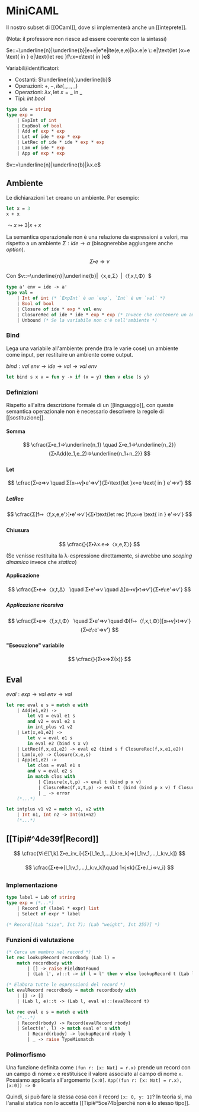 # MiniCAML

Il nostro subset di [[OCaml]], dove si implementerà anche un [[inteprete]].

(Nota: il professore non riesce ad essere coerente con la sintassi)

$e::=\underline{n}|\underline{b}|e+e|e*e|ite(e,e,e)|λx.e|e \: e|\text{let }x=e \text{ in } e|\text{let rec }f\:x=e\text{ in }e$

Variabili/identificatori:
- Costanti: $\underline{n},\underline{b}$
- Operazioni: $+,-,ite(\_,\_,\_)$
- Operazioni: $λx, \text{let } x =\_ \text{ in } \_$
- Tipi: $int \: bool$

```OCaml
type ide = string
type exp =
    | ExpInt of int
    | ExpBool of bool
    | Add of exp * exp
    | Let of ide * exp * exp
    | LetRec of ide * ide * exp * exp
    | Lam of ide * exp
    | App of exp * exp
```

$v::=\underline{n}|\underline{b}|λx.e$

## Ambiente

Le dichiarazioni `let` creano un ambiente. Per esempio:
```OCaml
let x = 3
x + x
```
$⤳x↦3|x+x$

La semantica operazionale non è una relazione da espressioni a valori, ma rispetto a un ambiente $Σ:ide→α$ (bisognerebbe aggiungere anche $option$).

$$
Σ🢒e⇒v
$$

Con $v::=\underline{n}|\underline{b}|〈x,e,Σ〉|〈f,x,t,Φ〉$

```OCaml
type a' env = ide -> a'
type val =
    | Int of int (* `ExpInt` è un `exp`, `Int` è un `val` *)
    | Bool of bool
    | Closure of ide * exp * val env
    | ClosureRec of ide * ide * exp * exp (* Invece che contenere un ambiente con le variabili fuori, viene contenuta la funzione che deve essere chiamata ricorsivamente *)
    | Unbound (* Se la variabile non c'è nell'ambiente *)
```

### Bind

Lega una variabile all'ambiente: prende (tra le varie cose) un ambiente come input, per restituire un ambiente come output.

$bind:val\:env→ide→val→val\:env$

```OCaml
let bind s x v = fun y -> if (x = y) then v else (s y)
```

### Definizioni
Rispetto all'altra descrizione formale di un [[linguaggio]], con queste semantica operazionale non è necessario descrivere la regole di [[sostituzione]].

#### Somma
$$
\cfrac{Σ🢒e_1⇒\underline{n_1} \quad Σ🢒e_1⇒\underline{n_2}}{Σ🢒Add(e_1,e_2)⇒\underline{n_1+n_2}}
$$

#### Let
$$
\cfrac{Σ🢒e⇒v \quad Σ[x↦v]🢒e'⇒v'}{Σ🢒\text{let }x=e \text{ in } e'⇒v'}
$$

##### LetRec
$$
\cfrac{Σ[f↦〈f,x,e,e'〉]🢒e'⇒v'}{Σ🢒\text{let rec }f\:x=e \text{ in } e'⇒v'}
$$

#### Chiusura
$$
\cfrac{}{Σ🢒λx.e⇒〈x,e,Σ〉}
$$
(Se venisse restituita la λ-espressione direttamente, si avrebbe uno *scoping dinamico* invece che *statico*)

#### Applicazione
$$
\cfrac{Σ🢒e⇒〈x,t,Δ〉 \quad Σ🢒e'⇒v \quad Δ[x↦v]🢒t⇒v'}{Σ🢒e\:e'⇒v'}
$$

##### Applicazione ricorsiva
$$
\cfrac{Σ🢒e⇒〈f,x,t,Φ〉 \quad Σ🢒e'⇒v \quad Φ[f↦〈f,x,t,Φ〉][x↦v]🢒t⇒v'}{Σ🢒e\:e'⇒v'}
$$

#### "Esecuzione" variabile
$$
\cfrac{}{Σ🢒x⇒Σ(x)}
$$

## Eval

$eval:exp→val\:env→val$

```OCaml
let rec eval e s = match e with
    | Add(e1,e2) ->
	    let v1 = eval e1 s
	    and v2 = eval e2 s
	    in int_plus v1 v2
	| Let(x,e1,e2) ->
	    let v = eval e1 s
	    in eval e2 (bind s x v)
	| LetRec(f,x,e1,e2) -> eval e2 (bind s f ClosureRec(f,x,e1,e2))
	| Lam(x,e) -> Closure(x,e,s)
	| App(e1,e2) ->
	    let clos = eval e1 s
	    and v = eval e2 s
	    in match clos with
	        | Closure(x,t,p) -> eval t (bind p x v)
	        | ClosureRec(f,x,t,p) -> eval t (bind (bind p x v) f ClosureRec(f,x,t,p))
	        | _ -> error
	(*...*)

let intplus v1 v2 = match v1, v2 with
    | Int n1, Int n2 -> Int(n1+n2)
    (*...*)
```

## [[Tipi#^4de39f|Record]]

$$
\cfrac{∀i∈[1,k].Σ🢒e_i:v_i}{Σ🢒[l_1e_1,…,l_k:e_k]⇒[l_1:v_1,…,l_k:v_k]}
$$

$$
\cfrac{Σ🢒e⇒[l_1:v_1,…,l_k:v_k]\quad 1≤j≤k}{Σ🢒e.l_i⇒v_i}
$$

### Implementazione

```OCaml
type label = Lab of string
type exp = (*...*)
    | Record of (label * expr) list
    | Select of expr * label

(* Record[(Lab "size", Int 7); (Lab "weight", Int 255)] *)
```

### Funzioni di valutazione

```OCaml
(* Cerca un membro nel record *)
let rec lookupRecord recordbody (Lab l) =
    match recordbody with
        | [] -> raise FieldNotFound
        | (Lab l', v)::t -> if l = l' then v else lookupRecord t (Lab l)

(* Elabora tutte le espressioni del record *)
let evalRecord recordbody = match recordbody with
    | [] -> []
    | (Lab l, e)::t -> (Lab l, eval e)::(evalRecord t)

let rec eval e s = match e with
    (*...*)
	| Record(rbody) -> Record(evalRecord rbody)
    | Select(e', l) -> match eval e' s with
        | Record(rbody) -> lookupRecord rbody l
        | _ -> raise TypeMismatch
```

### Polimorfismo

Una funzione definita come `(fun r: [x: Nat] = r.x)` prende un record con un campo di nome `x` e restituisce il valore associato al campo di nome `x`. Possiamo applicarla all'argomento `[x:0]`.
`App((fun r: [x: Nat] = r.x), [x:0]) -> 0`

Quindi, si può fare la stessa cosa con il record `[x: 0, y: 1]`? In teoria sì, ma l'analisi statica non lo accetta [[Tipi#^5ce74b|perché non è lo stesso tipo]].